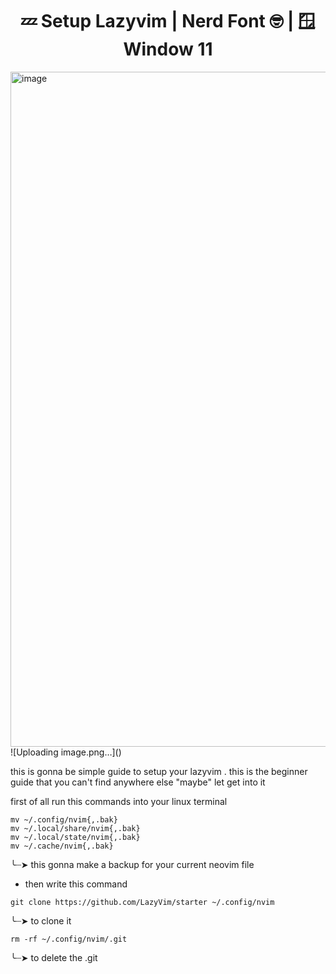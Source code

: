 <h1 align="center">💤 Setup Lazyvim | Nerd Font 🤓 | 🪟 Window 11</h1>
<img width="1920" height="1080" alt="image" src="https://github.com/user-attachments/assets/c6ef55cf-65bb-41c7-85e1-3f38ac285aad" />
![Uploading image.png…]()

this is gonna be simple guide to setup your lazyvim . this is the beginner guide that you can't find anywhere else "maybe" let get into it

first of all run this commands into your linux terminal
```
mv ~/.config/nvim{,.bak}
mv ~/.local/share/nvim{,.bak}
mv ~/.local/state/nvim{,.bak}
mv ~/.cache/nvim{,.bak} 
```
╰┈➤ this gonna make a backup for your current neovim file
- then write this command

```
git clone https://github.com/LazyVim/starter ~/.config/nvim
```
╰┈➤ to clone it
```
rm -rf ~/.config/nvim/.git
```
╰┈➤ to delete the .git

